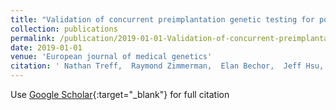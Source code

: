 ```yaml
---
title: "Validation of concurrent preimplantation genetic testing for polygenic and monogenic disorders, structural rearrangements, and whole and segmental chromosome aneuploidy with a single universal platform"
collection: publications
permalink: /publication/2019-01-01-Validation-of-concurrent-preimplantation-genetic-testing-for-polygenic-and-monogenic-disorders-structural-rearrangements-and-whole-and-segmental-chromosome-aneuploidy-with-a-single-universal-platform
date: 2019-01-01
venue: 'European journal of medical genetics'
citation: ' Nathan Treff,  Raymond Zimmerman,  Elan Bechor,  Jeff Hsu,  Bhavini Rana,  Jens Jensen,  Jeremy Li,  Artem Samoilenko,  William Mowrey,  James Van, &quot;Validation of concurrent preimplantation genetic testing for polygenic and monogenic disorders, structural rearrangements, and whole and segmental chromosome aneuploidy with a single universal platform.&quot; European journal of medical genetics, 2019.'
---
```

Use [Google Scholar](https://scholar.google.com/scholar?q=Validation+of+concurrent+preimplantation+genetic+testing+for+polygenic+and+monogenic+disorders,+structural+rearrangements,+and+whole+and+segmental+chromosome+aneuploidy+with+a+single+universal+platform){:target="_blank"} for full citation